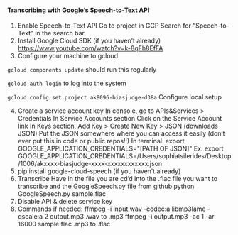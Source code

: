 #### Transcribing with Google’s Speech-to-Text API
1. Enable Speech-to-Text API
Go to project in GCP
Search for “Speech-to-Text” in the search bar
2. Install Google Cloud SDK (if you haven’t already)
https://www.youtube.com/watch?v=k-8qFh8EfFA
3. Configure your machine to gcloud

`gcloud components update`				should run this regularly

`gcloud auth login`					to log into the system

`gcloud config set project ak8096-biasjudge-d38a`     Configure local setup

4. Create a service account key 
In console, go to APIs&Services > Credentials 
In Service Accounts section Click on the Service Account link 
In Keys section, Add Key  > Create New Key > JSON (downloads JSON)
Put the JSON somewhere where you can access it easily (don’t ever put this in code or 
public repos!!)
In terminal: export GOOGLE_APPLICATION_CREDENTIALS="[PATH OF JSON]" 
	Ex.  export GOOGLE_APPLICATION_CREDENTIALS=/Users/sophiatsilerides/Desktop/1006/akxxxx-biasjudge-xxxx-xxxxxxxxxxxx.json
5. pip install google-cloud-speech (if you haven’t already)
6. Transcribe 
Have in the file you are cd’d into the .flac file you want to transcribe and the GoogleSpeech.py file from github
python GoogleSpeech.py sample.flac
7. Disable API & delete service key
8. Commands if needed:
ffmpeg -i input.wav -codec:a libmp3lame -qscale:a 2 output.mp3	.wav to .mp3
ffmpeg -i output.mp3 -ac 1 -ar 16000 sample.flac			.mp3 to .flac
